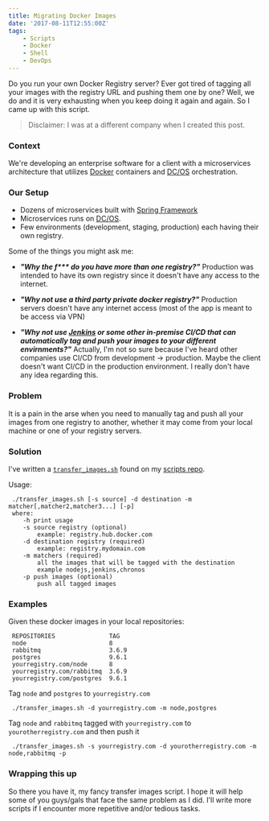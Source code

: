 ```yaml
---
title: Migrating Docker Images
date: '2017-08-11T12:55:00Z'
tags:
    - Scripts
    - Docker
    - Shell
    - DevOps
---
```


Do you run your own Docker Registry server? Ever got tired of tagging
all your images with the registry URL and pushing them one by one? Well,
we do and it is very exhausting when you keep doing it again and again. So
I came up with this script.

<!--excerpt-->

> Disclaimer: I was at a different company when I created this post.

### Context

We're developing an enterprise software for a client with a microservices
architecture that utilizes [Docker][] containers and [DC/OS][]
orchestration.

### Our Setup

- Dozens of microservices built with [Spring Framework][]
- Microservices runs on [DC/OS][].
- Few environments (development, staging, production) each having their
  own registry.

Some of the things you might ask me:

- **_"Why the f\*\*\* do you have more than one registry?"_**
  Production was intended to have its own registry since it doesn't have
  any access to the internet.

- **_"Why not use a third party private docker registry?"_**
  Production servers doesn't have any internet access (most of the app
  is meant to be access via VPN)

- **_"Why not use [Jenkins][] or some other in-premise CI/CD that
  can automatically tag and push your images to your different
  envirnments?"_**
  Actually, I'm not so sure because I've heard other companies use CI/CD
  from development -> production. Maybe the client doesn't want CI/CD in
  the production environment. I really don't have any idea regarding this.

### Problem

It is a pain in the arse when you need to manually tag and push all your
images from one registry to another, whether it may come from your local
machine or one of your registry servers.

### Solution

I've written a [`transfer_images.sh`][transferscript] found on my
[scripts repo][scriptsrepo].

Usage:

```shell
 ./transfer_images.sh [-s source] -d destination -m matcher[,matcher2,matcher3...] [-p]
 where:
    -h print usage
    -s source registry (optional)
        example: registry.hub.docker.com
    -d destination registry (required)
        example: registry.mydomain.com
    -m matchers (required)
        all the images that will be tagged with the destination
        example nodejs,jenkins,chronos
    -p push images (optional)
        push all tagged images
```

### Examples

Given these docker images in your local repositories:

```shell
 REPOSITORIES               TAG
 node                       8
 rabbitmq                   3.6.9
 postgres                   9.6.1
 yourregistry.com/node      8
 yourregistry.com/rabbitmq  3.6.9
 yourregistry.com/postgres  9.6.1
```

Tag `node` and `postgres` to `yourregistry.com`

```shell
 ./transfer_images.sh -d yourregistry.com -m node,postgres
```

Tag `node` and `rabbitmq` tagged with `yourregistry.com` to `yourotherregistry.com` and then push it

```shell
 ./transfer_images.sh -s yourregistry.com -d yourotherregistry.com -m node,rabbitmq -p
```

### Wrapping this up

So there you have it, my fancy transfer images script. I hope it will help
some of you guys/gals that face the same problem as I did. I'll write
more scripts if I encounter more repetitive and/or tedious tasks.

[docker]: https://www.docker.com/
[spring framework]: https://spring.io/
[dc/os]: https://dcos.io/
[jenkins]: https://jenkins.io/
[transferscript]: https://github.com/nasvillanueva/scripts/blob/master/transfer_images.sh
[scriptsrepo]: https://github.com/nasvillanueva/scripts
